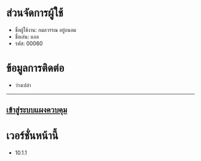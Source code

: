 # ส่วนจัดการผู้ใช้
* ชื่อผู้ใช้งาน: กมลวรรณ อยู่ถนอม
* ชื่อเล่น: แอล
* รหัส: 00060
# ข้อมูลการติดต่อ
* ว่างเปล่า
---
[เข้าสู่ระบบแผงควบคุม](https://chayapholsmile.github.io/Users/pages/login)
---
# เวอร์ชั่นหน้านี้
- 10.1.1
